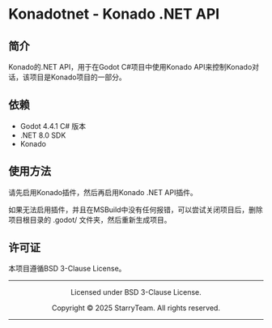 # Konadotnet - Konado .NET API

## 简介

Konado的.NET API，用于在Godot C#项目中使用Konado API来控制Konado对话，该项目是Konado项目的一部分。

## 依赖

- Godot 4.4.1 C# 版本
- .NET 8.0 SDK
- Konado

## 使用方法

请先启用Konado插件，然后再启用Konado .NET API插件。

如果无法启用插件，并且在MSBuild中没有任何报错，可以尝试关闭项目后，删除项目根目录的 .godot/ 文件夹，然后重新生成项目。


## 许可证

本项目遵循BSD 3-Clause License。

---

<p align="center">
Licensed under BSD 3-Clause License.
</p>
<p align="center">
Copyright © 2025 StarryTeam. All rights reserved.
</p>

---
